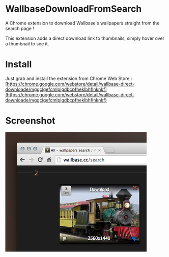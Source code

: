 WallbaseDownloadFromSearch
==========================

A Chrome extension to download Wallbase's wallpapers straight from the search page !

This extension adds a direct download link to thumbnails, simply hover over a thumbnail to see it.

Install
==========================

Just grab and install the extension from Chrome Web Store :
[https://chrome.google.com/webstore/detail/wallbase-direct-downloade/mggclgefcmlpigdbcpfheklbhflnknkf](https://chrome.google.com/webstore/detail/wallbase-direct-downloade/mggclgefcmlpigdbcpfheklbhflnknkf)

Screenshot
==========================
![Screenshot](screen.png)